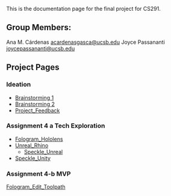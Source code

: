 This is the documentation page for the final project for CS291.

## Group Members:
Ana M. Cárdenas [acardenasgasca@ucsb.edu](mailto:acardenasgasca@ucsb.edu)
Joyce Passananti   [joycepassananti@ucsb.edu](mailto:joycepassananti@ucsb.edu)

## Project Pages

### Ideation
- [Brainstorming 1](brainstorming_1.md)
- [Brainstorming 2](brainstorming_2.md) 
- [Project_Feedback](Project_Feedback.md)

### Assignment 4 a Tech Exploration
- [Fologram_Hololens](Fologram/Fologram_Hololens.md)
- [Unreal_Rhino](Unreal_Rhino.md)
	- [Speckle_Unreal](Speckle/Speckle_Unreal.md)
- [Speckle_Unity](Speckle/Speckle_Unity.md)

### Assignment 4-b MVP
[Fologram_Edit_Toolpath](Fologram/Fologram_Edit_Toolpath.md)
